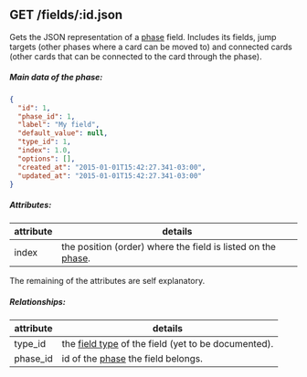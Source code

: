 ## GET /fields/:id.json

Gets the JSON representation of a [phase]("phase.md") field. Includes its fields, jump targets (other phases where a card can be moved to) and connected cards (other cards that can be connected to the card through the phase).

##### Main data of the phase:

```json
{
  "id": 1,
  "phase_id": 1,
  "label": "My field",
  "default_value": null,
  "type_id": 1,
  "index": 1.0,
  "options": [],
  "created_at": "2015-01-01T15:42:27.341-03:00",
  "updated_at": "2015-01-01T15:42:27.341-03:00"
}
```
##### Attributes:

| attribute | details |
| -- | -- |
| index | the position (order) where the field is listed on the [phase]("phase.md"). |

The remaining of the attributes are self explanatory.

##### Relationships:

| attribute | details |
| -- | -- |
| type_id | the [field type](field_type.md) of the field (yet to be documented). |
| phase_id | id of the [phase]("phase.md") the field belongs. |
